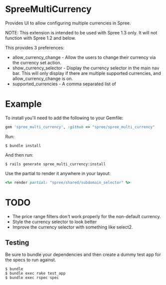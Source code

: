 SpreeMultiCurrency
==================

Provides UI to allow configuring multiple currencies in Spree.

NOTE: This extension is intended to be used with Spree 1.3 only.  It will not function with Spree 1.2 and below.

This provides 3 preferences:

* allow_currency_change - Allow the users to change their currency via the currency set action.
* show_currency_selector - Display the currency selector in the main nav bar.  This will only display if there are multiple supported currencies, and allow_currency_change is on.
* supported_currencies - A comma separated list of 

Example
=======

To install you'll need to add the following to your Gemfile:

```ruby
gem 'spree_multi_currency', :github => "spree/spree_multi_currency"
```


Run:

    $ bundle install


And then run:

    $ rails generate spree_multi_currency:install

Use the partial to render it anywhere in your layout:

``` ruby
<%= render partial: "spree/shared/subdomain_selector" %>
```

TODO
====

* The price range filters don't work properly for the non-default currency.
* Style the currency selector to look better
* Improve the currency selector with something like select2.


Testing
-------

Be sure to bundle your dependencies and then create a dummy test app for the specs to run against.

    $ bundle
    $ bundle exec rake test_app
    $ bundle exec rspec spec
